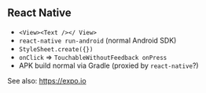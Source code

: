 ## React Native

* `<View><Text /></ View>`
* `react-native run-android` (normal Android SDK)
* `StyleSheet.create({})`
* `onClick` => `TouchableWithoutFeedback onPress`
* APK build normal via Gradle (proxied by `react-native`?)

See also: https://expo.io
